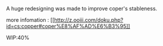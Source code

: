 A huge redesigning was made to improve coper's stableness. 

more infomation : [[http://z.ooiii.com/doku.php?id=cs:copper#coper%E8%AF%AD%E6%B3%95]]


WIP:40%



